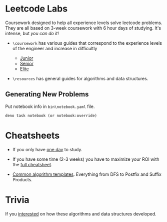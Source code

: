 # Leetcode Labs

Coursework designed to help all experience levels solve leetcode problems. They are all based on 3-week coursework with 6 hour days of studying. It's intense, but _you can do it_!

- `\coursework` has various guides that correspond to the experience levels of the engineer and increase in difficultly

  - [Junior](./coursework/guide-junior.md)
  - [Senior](./coursework/guide-senior.md)
  - [Elite](./coursework/guide-elite.md)

- `\resources` has general guides for algorithms and data structures.

## Generating New Problems

Put notebook info in `bin\notebook.yaml` file.

```console
deno task notebook (or notebook:override)
```

# Cheatsheets

- If you only have [one day](./coursework/2day-cheatsheet.md) to study.

- If you have some time (2-3 weeks) you have to maximize your ROI with the [full cheatsheet](./coursework/full-cheatsheet.md).

- [Common algorithm templates](./coursework/algo-template-cheetsheet.md). Everything from DFS to Postfix and Suffix Products.

# Trivia

If you [interested](./coursework/trivia.md) on how these algorithms and data structures developed.
